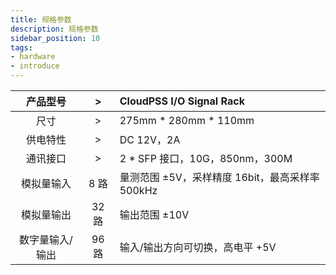 ```yaml
---
title: 规格参数
description: 规格参数
sidebar_position: 10
tags:
- hardware
- introduce
---
```


|产品型号|>|CloudPSS I/O Signal Rack|
|:-----:|:----:| :----|
|尺寸| > | 275mm * 280mm * 110mm |
|供电特性| > | DC 12V，2A |
|通讯接口| > | 2 * SFP 接口，10G，850nm，300M |
|模拟量输入| 8 路| 量测范围 ±5V，采样精度 16bit，最高采样率 500kHz |
|模拟量输出| 32 路| 输出范围 ±10V |
|数字量输入/输出| 96 路| 输入/输出方向可切换，高电平 +5V | 